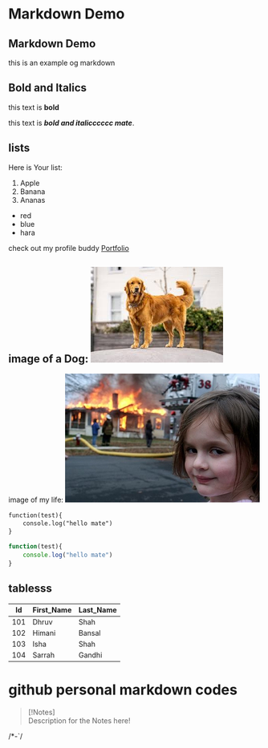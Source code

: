 # Markdown Demo
## Markdown Demo

this is an example og markdown

## Bold and Italics

this text is **bold**

this text is **_bold and italicccccc mate_**.

## lists 

Here is Your list:

1. Apple
2. Banana
3. Ananas

- red
- blue
- hara


check out my profile buddy [Portfolio](https://github.com/DhruvShah28)

image of a Dog:
![this is a image of a dog](dog.jpg)
---
image of my life:
![this is a image of my current situation](Disaster_Girl.jpg)

```
function(test){
    console.log("hello mate")
}
```

```javascript
function(test){
    console.log("hello mate")
}
```

## tablesss

|Id|First_Name|Last_Name|
|-|-|-|
|101|Dhruv|Shah|
|102|Himani|Bansal|
|103|Isha|Shah|
|104|Sarrah|Gandhi|


# github personal markdown codes

> [!Notes]  
> Description for the Notes here!

/*-`/